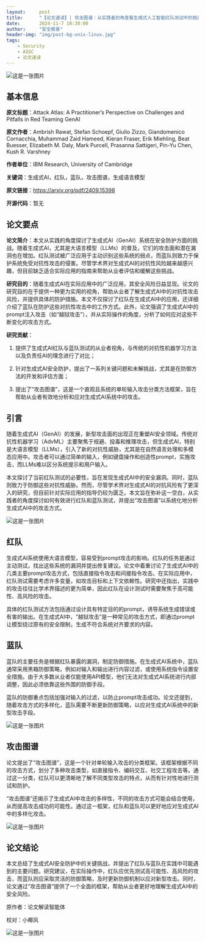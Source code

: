 ```yaml
---
layout:     post
title:      "【论文速读】| 攻击图谱：从实践者的角度看生成式人工智能红队测试中的挑战与陷阱"
date:       2024-11-7 10:30:00
author:     "安全极客"
header-img: "img/post-bg-unix-linux.jpg"
tags:
    - Security
    - AIGC
    - 论文速读
---
```



![这是一张图片](https://www.gptsecurity.info/img/in-post/0807/01.jpg)

## 基本信息

**原文标题**：Attack Atlas: A Practitioner’s Perspective on Challenges and Pitfalls in Red Teaming GenAI

**原文作者**：Ambrish Rawat, Stefan Schoepf, Giulio Zizzo, Giandomenico Cornacchia, Muhammad Zaid Hameed, Kieran Fraser, Erik Miehling, Beat Buesser, Elizabeth M. Daly, Mark Purcell, Prasanna Sattigeri, Pin-Yu Chen, Kush R. Varshney

**作者单位**：IBM Research, University of Cambridge

**关键词**：生成式AI，红队，蓝队，攻击图谱，生成语言模型

**原文链接**：https://arxiv.org/pdf/2409.15398

**开源代码**：暂无

## 论文要点

**论文简介**：本文从实践的角度探讨了生成式AI（GenAI）系统在安全防护方面的挑战。随着生成式AI，尤其是大语言模型（LLMs）的普及，它们的攻击面和潜在漏洞也在增加。红队测试被广泛应用于主动识别这些系统的弱点，而蓝队则致力于保护系统免受对抗性攻击的侵害。尽管学术界对生成式AI的对抗性风险越来越感兴趣，但目前缺乏适合实际应用的指南来帮助从业者评估和缓解这些挑战。

**研究目的**：随着生成式AI在实际应用中的广泛应用，其安全风险日益显现。论文的研究目的在于提供一种更为实用的视角，帮助从业者了解生成式AI中的对抗性攻击风险，并提供具体的防护措施。本文不仅探讨了红队在生成式AI中的应用，还详细介绍了蓝队在防护这些对抗性攻击中的工作方式。此外，论文强调了生成式AI中的prompt注入攻击（如“越狱攻击”），并从实际操作的角度，分析了如何应对这些不断变化的攻击方式。

**研究贡献**：

1. 提供了生成式AI红队与蓝队测试的从业者视角，与传统的对抗性机器学习方法以及负责任AI的理念进行了对比；
   
2. 针对生成式AI安全防护，提出了一系列关键问题和未解挑战，尤其是在防御方法的开发和评估方面；
   
3. 提出了“攻击图谱”，这是一个直观且系统的单轮输入攻击分类方法框架，旨在帮助从业者有效地分析和应对生成式AI系统中的攻击。
   
## 引言

随着生成式AI（GenAI）的发展，新型攻击面的出现正在重塑AI安全领域。传统对抗性机器学习（AdvML）主要聚焦于规避、投毒和推理攻击，但生成式AI，特别是大语言模型（LLMs），引入了新的对抗性威胁，尤其是在自然语言处理和多模态应用中。攻击者可以通过简单的输入，例如键盘操作和创造性prompt，实施攻击，而LLMs难以区分系统提示和用户输入。

本文探讨了当前红队测试的必要性，旨在发现生成式AI中的安全漏洞。同时，蓝队则致力于防御这些对抗性威胁。然而，尽管学术界对生成式AI的对抗风险有了更深入的研究，但目前针对实际应用的指导仍较为匮乏。本文旨在弥补这一空白，从实践者的角度探讨如何有效进行红队和蓝队测试，并提出“攻击图谱”以系统化地分析生成式AI中的攻击方式。

![这是一张图片](https://www.gptsecurity.info/img/in-post/1107/01.png)

## 红队

生成式AI系统使用大语言模型，容易受到prompt攻击的影响。红队的任务是通过主动测试，找出这些系统的漏洞并提出修复建议。论文中着重讨论了生成式AI中的几类主要prompt攻击方式，包括直接指令攻击和间接指令攻击。在实际应用中，红队测试需要考虑许多变量，如攻击目标和上下文依赖性。研究中还指出，实践中的攻击往往比学术界描述的更为简单，因此红队在设计测试时需要聚焦于高可能性、高风险的攻击。

具体的红队测试方法包括通过设计具有特定目的的prompt，诱导系统生成错误或有害的输出。在生成式AI中，“越狱攻击”是一种常见的攻击方式，即通过prompt让模型绕过原有的安全限制，生成不符合系统对齐要求的内容。

## 蓝队

蓝队的主要任务是根据红队暴露的漏洞，制定防御措施。在生成式AI系统中，蓝队通常采用黑箱防御策略，例如对输入和输出进行内容过滤，或使用系统指令设置安全措施。由于大多数从业者仅能使用API模型，他们无法对生成式AI系统进行内部调整，因此必须依靠这些外围的防御手段。

蓝队的防御重点包括加强对输入的过滤，以防止prompt攻击成功。论文还提到，随着攻击方式的多样化，蓝队需要不断更新防御策略，以应对生成式AI系统中的新型攻击手段。

![这是一张图片](https://www.gptsecurity.info/img/in-post/1107/02.png)

## 攻击图谱

论文提出了“攻击图谱”，这是一个针对单轮输入攻击的分类框架。该框架根据不同的攻击方式，划分了多种攻击类型，如直接指令、编码交互、社交工程攻击等。通过这一分类，红队可以更清晰地了解不同类型攻击的特点，从而有针对性地进行测试和防护。

“攻击图谱”还揭示了生成式AI中攻击的多样性，不同的攻击方式可能会结合使用，从而提高攻击成功的可能性。通过这一框架，红队和蓝队可以更好地应对生成式AI中的多样化攻击。

![这是一张图片](https://www.gptsecurity.info/img/in-post/1107/03.png)

## 论文结论

本文总结了生成式AI安全防护中的关键挑战，并提出了红队与蓝队在实践中可能遇到的主要问题。研究建议，在实际操作中，红队应优先测试高可能性、高风险的攻击，而蓝队则应采取灵活的防御策略，及时更新防御机制以应对新型攻击。同时，论文通过“攻击图谱”提供了一个全面的框架，帮助从业者更好地理解生成式AI中的安全风险。

原作者：论文解读智能体

校对：小椰风

![这是一张图片](https://www.gptsecurity.info/img/in-post/0813/08.webp)







